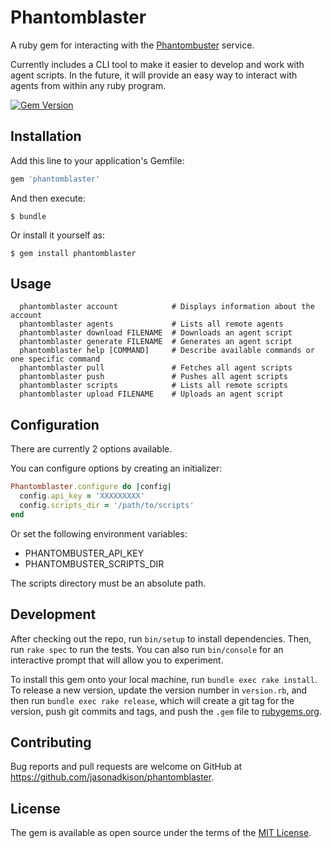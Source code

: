 # Phantomblaster

A ruby gem for interacting with the [Phantombuster](https://phantombuster.com) service.

Currently includes a CLI tool to make it easier to develop and work with agent scripts. In the future, it will provide an easy way to interact with agents from within any ruby program.

[![Gem Version](https://badge.fury.io/rb/phantomblaster.svg)](https://badge.fury.io/rb/phantomblaster)

## Installation

Add this line to your application's Gemfile:

```ruby
gem 'phantomblaster'
```

And then execute:

    $ bundle

Or install it yourself as:

    $ gem install phantomblaster

## Usage

```
  phantomblaster account            # Displays information about the account
  phantomblaster agents             # Lists all remote agents
  phantomblaster download FILENAME  # Downloads an agent script
  phantomblaster generate FILENAME  # Generates an agent script
  phantomblaster help [COMMAND]     # Describe available commands or one specific command
  phantomblaster pull               # Fetches all agent scripts
  phantomblaster push               # Pushes all agent scripts
  phantomblaster scripts            # Lists all remote scripts
  phantomblaster upload FILENAME    # Uploads an agent script
```

## Configuration

There are currently 2 options available.

You can configure options by creating an initializer:

```ruby
Phantomblaster.configure do |config|
  config.api_key = 'XXXXXXXXX'
  config.scripts_dir = '/path/to/scripts'
end
```

Or set the following environment variables:

* PHANTOMBUSTER_API_KEY
* PHANTOMBUSTER_SCRIPTS_DIR

The scripts directory must be an absolute path.

## Development

After checking out the repo, run `bin/setup` to install dependencies. Then, run `rake spec` to run the tests. You can also run `bin/console` for an interactive prompt that will allow you to experiment.

To install this gem onto your local machine, run `bundle exec rake install`. To release a new version, update the version number in `version.rb`, and then run `bundle exec rake release`, which will create a git tag for the version, push git commits and tags, and push the `.gem` file to [rubygems.org](https://rubygems.org).

## Contributing

Bug reports and pull requests are welcome on GitHub at https://github.com/jasonadkison/phantomblaster.

## License

The gem is available as open source under the terms of the [MIT License](http://opensource.org/licenses/MIT).
